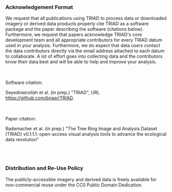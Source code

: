 
### Acknowledgement Format

We request that all publications using TRIAD to process data or downloaded imagery or derived data products properly cite TRIAD as a software package and the paper describing the software (citations below). Furthermore, we request that papers acknowledge TRIAD's core development team and all appropriate contributors for every TRIAD datum used in your analysis. Furthermore, we do expect that data users contact the data contributors directly via the email address attached to each datum to collaborate. A lot of effort goes into collecting data and the contributors know their data best and will be able to help and improve your analysis.

<br></br>
Software citation:

Seyednasrollah et al. (in prep.) "TRIAD", URL https://github.com/bnasr/TRIAD.  
 
<br></br>
Paper citation:

Rademacher et al. (in prep.) "The Tree Ring Image and Analysis Dataset (TRIAD) v0.1.1.1: open-access visual analysis tools to advance the ecological data revolution"  
<!-- the citation needs to be updated as soon as the paper gets accepted. -->

<br></br>
### Distribution and Re-Use Policy

The publicly-accessible imagery and derived data is freely available for non-commercial reuse under the CC0 Public Domain Dedication.
